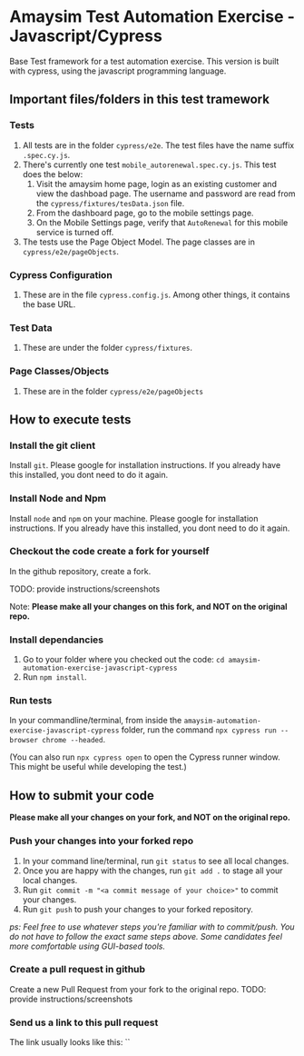 # Amaysim Test Automation Exercise - Javascript/Cypress

Base Test framework for a test automation exercise. This version is built with cypress, using the javascript programming language.

## Important files/folders in this test tramework

### Tests
1. All tests are in the folder `cypress/e2e`. The test files have the name suffix `.spec.cy.js`.
1. There's currently one test `mobile_autorenewal.spec.cy.js`. This test does the below:
   1. Visit the amaysim home page, login as an existing customer and view the dashboad page. The username and password are read from the `cypress/fixtures/tesData.json` file.
   1. From the dashboard page, go to the mobile settings page.
   1. On the Mobile Settings page, verify that `AutoRenewal` for this mobile service is turned off.
1. The tests use the Page Object Model. The page classes are in `cypress/e2e/pageObjects`.

### Cypress Configuration
1. These are in the file `cypress.config.js`. Among other things, it contains the base URL.

### Test Data
1. These are under the folder `cypress/fixtures`.

### Page Classes/Objects
1. These are in the folder `cypress/e2e/pageObjects`

## How to execute tests

### Install the git client
Install `git`. Please google for installation instructions. If you already have this installed, you dont need to do it again.

### Install Node and Npm
Install `node` and `npm` on your machine. Please google for installation instructions. If you already have this installed, you dont need to do it again.

### Checkout the code create a fork for yourself
In the github repository, create a fork.

TODO: provide instructions/screenshots

Note: **Please make all your changes on this fork, and NOT on the original repo.**

### Install dependancies
1. Go to your folder where you checked out the code: `cd amaysim-automation-exercise-javascript-cypress`
1. Run `npm install`.

### Run tests
In your commandline/terminal, from inside the `amaysim-automation-exercise-javascript-cypress` folder, run the command `npx cypress run --browser chrome --headed`.

(You can also run `npx cypress open` to open the Cypress runner window. This might be useful while developing the test.)

## How to submit your code

**Please make all your changes on your fork, and NOT on the original repo.**

### Push your changes into your forked repo
1. In your command line/terminal, run `git status` to see all local changes.
2. Once you are happy with the changes, run `git add .` to stage all your local changes.
3. Run `git commit -m "<a commit message of your choice>"` to commit your changes.
4. Run `git push` to push your changes to your forked repository.

*ps: Feel free to use whatever steps you're familiar with to commit/push. You do not have to follow the exact same steps above. Some candidates feel more comfortable using GUI-based tools.*

### Create a pull request in github
Create a new Pull Request from your fork to the original repo.
TODO: provide instructions/screenshots

### Send us a link to this pull request
The link usually looks like this: ``